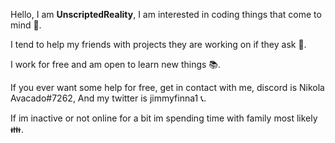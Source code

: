 Hello, I am **UnscriptedReality**, I am interested in coding things that come to mind 🧠.

I tend to help my friends with projects they are working on if they ask 🧑.

I work for free and am open to learn new things 📚.

If you ever want some help for free, get in contact with me, discord is Nikola Avacado#7262, And my twitter is jimmyfinna1 📞.

If im inactive or not online for a bit im spending time with family most likely 👪.
